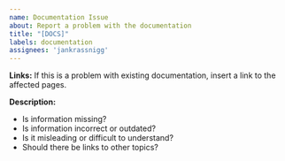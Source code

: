 ```yaml
---
name: Documentation Issue
about: Report a problem with the documentation
title: "[DOCS]"
labels: documentation
assignees: 'jankrassnigg'
---
```


**Links:**
If this is a problem with existing documentation, insert a link to the affected pages.

**Description:**

* Is information missing?
* Is information incorrect or outdated?
* Is it misleading or difficult to understand?
* Should there be links to other topics?
